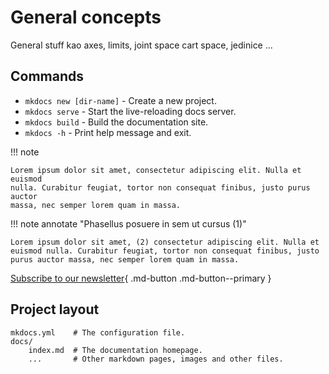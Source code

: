 # General concepts

General stuff kao axes, limits, joint space cart space, jedinice ...

## Commands

* `mkdocs new [dir-name]` - Create a new project.
* `mkdocs serve` - Start the live-reloading docs server.
* `mkdocs build` - Build the documentation site.
* `mkdocs -h` - Print help message and exit.

!!! note

    Lorem ipsum dolor sit amet, consectetur adipiscing elit. Nulla et euismod
    nulla. Curabitur feugiat, tortor non consequat finibus, justo purus auctor
    massa, nec semper lorem quam in massa.


!!! note annotate "Phasellus posuere in sem ut cursus (1)"

    Lorem ipsum dolor sit amet, (2) consectetur adipiscing elit. Nulla et
    euismod nulla. Curabitur feugiat, tortor non consequat finibus, justo
    purus auctor massa, nec semper lorem quam in massa.



[Subscribe to our newsletter](https://www.google.com/){ .md-button .md-button--primary }

## Project layout

    mkdocs.yml    # The configuration file.
    docs/
        index.md  # The documentation homepage.
        ...       # Other markdown pages, images and other files.